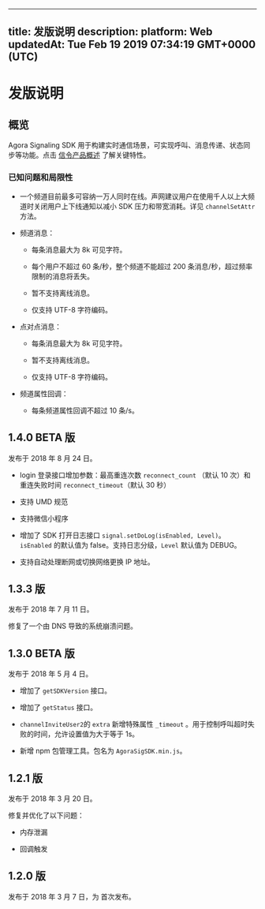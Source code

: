 
---
title: 发版说明
description: 
platform: Web
updatedAt: Tue Feb 19 2019 07:34:19 GMT+0000 (UTC)
---
# 发版说明
## 概览

Agora Signaling SDK 用于构建实时通信场景，可实现呼叫、消息传递、状态同步等功能。点击 [信令产品概述](https://docs.agora.io/cn/Signaling/product_signaling?platform=All%20Platforms) 了解关键特性。

### 已知问题和局限性

-   一个频道目前最多可容纳一万人同时在线。声网建议用户在使用千人以上大频道时关闭用户上下线通知以减小 SDK 压力和带宽消耗。详见 `channelSetAttr` 方法。

-   频道消息：

    -   每条消息最大为 8k 可见字符。

    -   每个用户不超过 60 条/秒，整个频道不能超过 200 条消息/秒，超过频率限制的消息将丢失。

    -   暂不支持离线消息。

    -   仅支持 UTF-8 字符编码。

-   点对点消息：

    -   每条消息最大为 8k 可见字符。

    -   暂不支持离线消息。

    -   仅支持 UTF-8 字符编码。

-   频道属性回调：

    -   每条频道属性回调不超过 10 条/s。



## 1.4.0 BETA 版

发布于 2018 年 8 月 24 日。

-   login 登录接口增加参数：最高重连次数 `reconnect_count` （默认 10 次）和重连失败时间 `reconnect_timeout`（默认 30 秒）

-   支持 UMD 规范

-   支持微信小程序

-   增加了 SDK 打开日志接口 `signal.setDoLog(isEnabled, Level)`。`isEnabled` 的默认值为 false。支持日志分级，`Level` 默认值为 DEBUG。

-   支持自动处理断网或切换网络更换 IP 地址。


## 1.3.3 版 

发布于 2018 年 7 月 11 日。

修复了一个由 DNS 导致的系统崩溃问题。

## 1.3.0 BETA 版

发布于 2018 年 5 月 4 日。

-   增加了 `getSDKVersion` 接口。

-   增加了 `getStatus` 接口。

-   `channelInviteUser2`的 `extra` 新增特殊属性 `_timeout` 。用于控制呼叫超时失败的时间，允许设置值为大于等于 1s。

-   新增 npm 包管理工具。包名为 `AgoraSigSDK.min.js`。


## 1.2.1 版 

发布于 2018 年 3 月 20 日。

修复并优化了以下问题：

-   内存泄漏

-   回调触发


## 1.2.0 版 

发布于 2018 年 3 月 7 日，为
首次发布。


